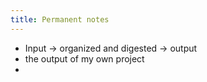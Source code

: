 ```yaml
---
title: Permanent notes
---
```


- Input -> organized and digested -> output
- the output of my own project
-